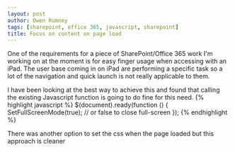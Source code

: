 ```yaml
---
layout: post
author: Owen Rumney
tags: [sharepoint, office 365, javascript, sharepoint]
title: Focus on content on page load
---
```


One of the requirements for a piece of SharePoint/Office 365 work I'm working on at the moment is for easy finger usage when accessing with an iPad. The user base coming in on iPad are performing a specific task so a lot of the navigation and quick launch is not really applicable to them.

I have been looking at the best way to achieve this and found that calling the existing Javascript function is going to do fine for this need.
{% highlight javascript %}
\$(document).ready(function () {
SetFullScreenMode(true); // or false to close full-screen
});
{% endhighlight %}

There was another option to set the css when the page loaded but this approach is cleaner
